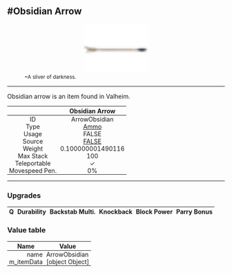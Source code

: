 <meta property="og:title" content="Obsidian Arrow - MoreValheim" /><meta property="og:type" content="website" /><meta property="og:image" content="/assets/obsidian_arrow.png" /><meta property="og:description" content="Obsidian Arrow is an item found in Valheim." /><meta name="theme-color" content="#546D78"><meta name="twitter:card" content="summary_large_image">
#Obsidian Arrow
-------------
<style>img {width:20px;}.tb {width:150px;display: block;margin-left: auto;margin-right: auto;}</style>

<style>.md-typeset table:not([class]) th:not([align]) {min-width:unset!important;}</style>
<style>td{padding:0em 0.3em!important;text-align:center!important;border-left:.05rem solid var(--md-default-fg-color--lightest)}</style>

<style>th{padding:0.1em 0.3em!important;text-align:center!important;font-weight:bold}</style>

<style>pre{text-align:right!important}</style>
<style>table tr td:first-child {border-left: 0;};</style>

<figure><img src="/assets/obsidian_arrow.png" class="tb" /><figcaption><small>~A sliver of darkness.</small></figcaption></figure>

-------------

Obsidian arrow is an item found in Valheim.

|        | Obsidian Arrow              |
| ----------- | ------------------------------------ |
| ID |ArrowObsidian
| Type | [Ammo](../../types/ammo)
| Usage | FALSE<br>
| Source | [FALSE](../../items/false)
| Weight | 0.100000001490116 |
| Max Stack | 100 |
| Teleportable | ✓
| Movespeed Pen. | 0%


-------------

### Upgrades
| Q | Durability | Backstab Multi. | Knockback | Block Power | Parry Bonus
| - | - | - | - | - | - 


### Value table
| Name | Value
| - | - |
| <div style="text-align:right">name</div> | <div style="text-align:left">ArrowObsidian</div> | 
| <div style="text-align:right">m_itemData</div> | <div style="text-align:left">[object Object]</div> | 